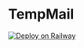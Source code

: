 # TempMail
[![Deploy on Railway](https://railway.app/button.svg)](https://railway.app/new/template?template=https%3A%2F%2Fgithub.com%2Fplsgivemeachane%2FTempMail%5C)
